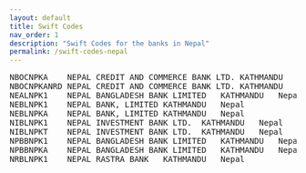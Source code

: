```yaml
---
layout: default
title: Swift Codes
nav_order: 1
description: "Swift Codes for the banks in Nepal"
permalink: /swift-codes-nepal
---
```


<PRE>
NBOCNPKA	NEPAL CREDIT AND COMMERCE BANK LTD.	KATHMANDU	Nepal
NBOCNPKANRD	NEPAL CREDIT AND COMMERCE BANK LTD.	KATHMANDU	Nepal
NEALNPK1	NEPAL BANGLADESH BANK LIMITED	KATHMANDU	Nepal
NEBLNPK1	NEPAL BANK, LIMITED	KATHMANDU	Nepal
NEBLNPKA	NEPAL BANK, LIMITED	KATHMANDU	Nepal
NIBLNPK1	NEPAL INVESTMENT BANK LTD.	KATHMANDU	Nepal
NIBLNPKT	NEPAL INVESTMENT BANK LTD.	KATHMANDU	Nepal
NPBBNPK1	NEPAL BANGLADESH BANK LIMITED	KATHMANDU	Nepal
NPBBNPKA	NEPAL BANGLADESH BANK LIMITED	KATHMANDU	Nepal
NRBLNPK1	NEPAL RASTRA BANK	KATHMANDU	Nepal
</PRE>
